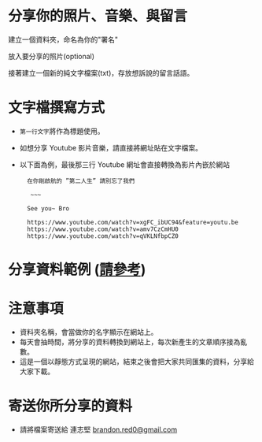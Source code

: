 # 分享你的照片、音樂、與留言

建立一個資料夾，命名為你的"署名"

放入要分享的照片(optional)

接著建立一個新的純文字檔案(txt)，存放想訴說的留言話語。


# 文字檔撰寫方式

* `第一行文字`將作為標題使用。

* 如想分享 Youtube 影片音樂，請直接將網址貼在文字檔案。

* 以下面為例，最後那三行 Youtube 網址會直接轉換為影片內嵌於網站
	
	    在你剛啟航的 ”第二人生” 請別忘了我們
	    
		 ~~~
	
	    See you~ Bro
	    
	    https://www.youtube.com/watch?v=xgFC_ibUC94&feature=youtu.be
	    https://www.youtube.com/watch?v=amv7CzCmHU0
	    https://www.youtube.com/watch?v=qVKLNfbpCZ0	    

# 分享資料範例 ([請參考](https://github.com/poc7667/joseph_memo/tree/master/users/poc))

# 注意事項

* 資料夾名稱，會當做你的名字顯示在網站上。
* 每天會抽時間，將分享的資料轉換到網站上，每次新產生的文章順序接為亂數。
* 這是一個以靜態方式呈現的網站，結束之後會把大家共同匯集的資料，分享給大家下載。

# 寄送你所分享的資料

* 請將檔案寄送給 連志堅 brandon.red0@gmail.com
